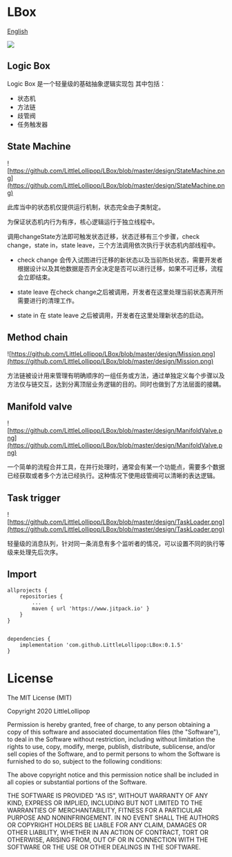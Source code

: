 # LBox

[English](https://github.com/LittleLollipop/LBox/blob/master/README.md)

[![](https://www.jitpack.io/v/LittleLollipop/LBox.svg)](https://www.jitpack.io/#LittleLollipop/LBox)

## Logic Box

Logic Box 是一个轻量级的基础抽象逻辑实现包
其中包括：
  + 状态机
  + 方法链
  + 歧管阀
  + 任务触发器

## State Machine

![https://github.com/LittleLollipop/LBox/blob/master/design/StateMachine.png](https://github.com/LittleLollipop/LBox/blob/master/design/StateMachine.png)

此库当中的状态机仅提供运行机制，状态完全由子类制定。

为保证状态机内行为有序，核心逻辑运行于独立线程中。

调用changeState方法即可触发状态迁移，状态迁移有三个步骤，check change，state in，state leave，三个方法调用依次执行于状态机内部线程中。

  + check change 会传入试图进行迁移的新状态以及当前所处状态，需要开发者根据设计以及其他数据是否齐全决定是否可以进行迁移，如果不可迁移，流程会立即结束。

  + state leave 在check change之后被调用，开发者在这里处理当前状态离开所需要进行的清理工作。

  + state in 在 state leave 之后被调用，开发者在这里处理新状态的启动。


## Method chain

![https://github.com/LittleLollipop/LBox/blob/master/design/Mission.png](https://github.com/LittleLollipop/LBox/blob/master/design/Mission.png)

方法链被设计用来管理有明确顺序的一组任务或方法，通过单独定义每个步骤以及方法仅与链交互，达到分离顶层业务逻辑的目的。同时也做到了方法层面的接耦。


## Manifold valve

![https://github.com/LittleLollipop/LBox/blob/master/design/ManifoldValve.png](https://github.com/LittleLollipop/LBox/blob/master/design/ManifoldValve.png)

一个简单的流程合并工具，在并行处理时，通常会有某一个功能点，需要多个数据已经获取或者多个方法已经执行。这种情况下使用歧管阀可以清晰的表达逻辑。


## Task trigger

![https://github.com/LittleLollipop/LBox/blob/master/design/TaskLoader.png](https://github.com/LittleLollipop/LBox/blob/master/design/TaskLoader.png)

轻量级的消息队列，针对同一条消息有多个监听者的情况，可以设置不同的执行等级来处理先后次序。

## Import

    allprojects {
		repositories {
			...
			maven { url 'https://www.jitpack.io' }
		}
	}


    dependencies {
        implementation 'com.github.LittleLollipop:LBox:0.1.5'
    }
    
License
=======

The MIT License (MIT)

Copyright 2020 LittleLollipop

Permission is hereby granted, free of charge, to any person obtaining a copy of this software and associated documentation files (the "Software"), to deal in the Software without restriction, including without limitation the rights to use, copy, modify, merge, publish, distribute, sublicense, and/or sell copies of the Software, and to permit persons to whom the Software is furnished to do so, subject to the following conditions:

The above copyright notice and this permission notice shall be included in all copies or substantial portions of the Software.

THE SOFTWARE IS PROVIDED "AS IS", WITHOUT WARRANTY OF ANY KIND, EXPRESS OR IMPLIED, INCLUDING BUT NOT LIMITED TO THE WARRANTIES OF MERCHANTABILITY, FITNESS FOR A PARTICULAR PURPOSE AND NONINFRINGEMENT. IN NO EVENT SHALL THE AUTHORS OR COPYRIGHT HOLDERS BE LIABLE FOR ANY CLAIM, DAMAGES OR OTHER LIABILITY, WHETHER IN AN ACTION OF CONTRACT, TORT OR OTHERWISE, ARISING FROM, OUT OF OR IN CONNECTION WITH THE SOFTWARE OR THE USE OR OTHER DEALINGS IN THE SOFTWARE.

